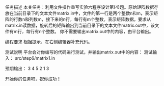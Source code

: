 任务描述
本关任务：利用文件操作重写实验六程序设计第(4)题。原始矩阵数据存放在当前目录下的文本文件matrix.in中，文件的第一行是两个整数n和m，表示矩阵的行数n和列数m，接下来的n行，每行有m个整数，表示矩阵数据。要求从matrix.in读数据，旋转后的矩阵输出到当前目录下的文本文件matrix.out中，该文件有m行，每行有n个整数。
   你不需要输出matrix.out中的内容，由平台输出。

编程要求
根据提示，在右侧编辑器补充代码。

测试说明
平台会对你编写的代码进行测试，并输出matrix.out中的内容：
测试输入：
src/step6/matrix1.in

预期输出：
3 4
5 2
1 3

开始你的任务吧，祝你成功！